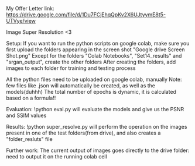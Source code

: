 My Offer Letter link: https://drive.google.com/file/d/1Du7FCjEhqQpKv2X6UJtyymE8t5-UTVye/view

Image Super Resolution <3

Setup:
If you want to run the python scripts on google colab, make sure you first upload the folders appearing in the screen shot "Google drive Screen Shot.png"
Except for the folders "Colab Notebooks", "Set14_results" and "srgan_output", create the other folders
After creating the folders, add images to each folder for training and testing process

All the python files need to be uploaded on google colab, manually
Note: few files like .json will automatically be created, as well as the models(duhhh)
The total number of epochs is dynamic, it is calculated based on a formula!!

Evaluation:
!python eval.py will evaluate the models and give us the PSNR and SSIM values

Results:
!python super_resolve.py will perform the operation on the images present in one of the test folders(from drive), and also creates a "folder_resluts" file

Further work:
The current output of images goes directly to the drive folder: need to output it on the running colab cell
